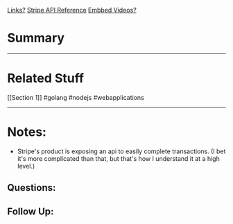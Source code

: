 [Links?](#)
[Stripe API Reference](https://stripe.com/docs/api)
[Embbed Videos?](#)
# Summary
----

# Related Stuff
[[Section 1]]
#golang 
#nodejs 
#webapplications 

----
# Notes:
- Stripe's product is exposing an api to easily complete transactions. (I bet it's more complicated than that, but that's how I understand it at a high level.)

## Questions:

## Follow Up:
